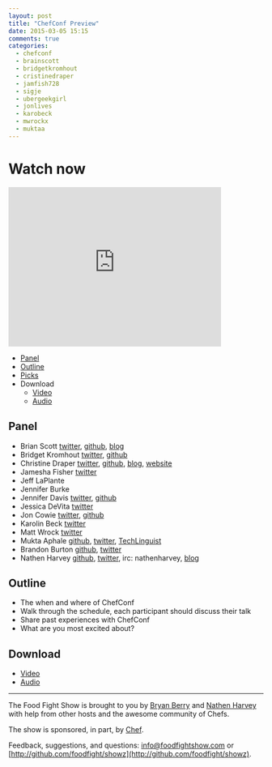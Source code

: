 ```yaml
---
layout: post
title: "ChefConf Preview"
date: 2015-03-05 15:15
comments: true
categories: 
  - chefconf
  - brainscott
  - bridgetkromhout
  - cristinedraper
  - jamfish728
  - sigje
  - ubergeekgirl
  - jonlives
  - karobeck
  - mwrockx
  - muktaa
---
```


# Watch now

<iframe width="420" height="315" src="http://www.youtube.com/embed/2adf-KAz7L8" frameborder="0" allowfullscreen></iframe>

* [Panel](http://foodfightshow.org/2015/03/chefconf-preview.html#panel)
* [Outline](http://foodfightshow.org/2015/03/chefconf-preview.html#outline)
* [Picks](http://foodfightshow.org/2015/03/chefconf-preview.html#picks)
* Download
  * [Video](http://youtu.be/2adf-KAz7L8)
  * [Audio](http://traffic.libsyn.com/foodfight/Episode89-ChefConf-Preview.mp3)

Panel<a name="panel"></a>
-----

* Brian Scott [twitter](http://twitter.com/brainscott), [github](https://github.com/bscott), [blog](http://blog.bscott.me/)
* Bridget Kromhout [twitter](http://twitter.com/bridgetkromhout), [github](https://github.com/bridgetkromhout)
* Christine Draper [twitter](http://twitter.com/CristineDraper), [github](https://github.com/christinedraper), [blog](https://christinemdraper.wordpress.com/), [website](http://www.thirdwaveinsights.com/automate-insights/)
* Jamesha Fisher [twitter](http://twitter.com/jamfish728)
* Jeff LaPlante 
* Jennifer Burke 
* Jennifer Davis [twitter](http://twitter.com/sigje), [github](https://github.com/iennae)
* Jessica DeVita [twitter](http://twitter.com/ubergeekgirl)
* Jon Cowie [twitter](http://twitter.com/jonlives), [github](http://github.com/jonlives)
* Karolin Beck [twitter](http://twitter.com/karobeck)
* Matt Wrock [twitter](http://twitter.com/mwrockx)
* Mukta Aphale  [github](http://github.com/muktaa), [twitter](http://twitter.com/muktaa), [TechLinguist](http://muktaaa.wordpress.com)
* Brandon Burton [github](http://github.com/solarce), [twitter](https://twitter.com/solarce)
* Nathen Harvey [github](http://github.com/nathenharvey), [twitter](http://twitter.com/nathenharvey), irc: nathenharvey, [blog](http://nathenharvey.com)

Outline<a name="outline"></a>
-------
* The when and where of ChefConf
* Walk through the schedule, each participant should discuss their talk
* Share past experiences with ChefConf
* What are you most excited about?

Download
--------
* [Video](http://youtu.be/2adf-KAz7L8)
* [Audio](http://traffic.libsyn.com/foodfight/Episode89-ChefConf-Preview.mp3)

<hr />

The Food Fight Show is brought to you by [Bryan Berry](https://twitter.com/bryanwb) and [Nathen Harvey](https://twitter.com/nathenharvey) with help from other hosts and the awesome community of Chefs.

The show is sponsored, in part, by [Chef](http://www.getchef.com).

Feedback, suggestions, and questions:  [info@foodfightshow.com](mailto:info@foodfightshow.com) or  [http://github.com/foodfight/showz](http://github.com/foodfight/showz).
